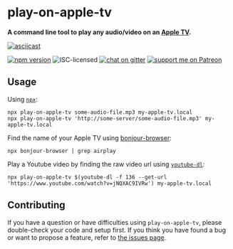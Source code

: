 # play-on-apple-tv

**A command line tool to play any audio/video on an [Apple TV](https://en.wikipedia.org/wiki/Apple_TV).**

[![asciicast](https://asciinema.org/a/158258.png)](https://asciinema.org/a/158258)

[![npm version](https://img.shields.io/npm/v/play-on-apple-tv.svg)](https://www.npmjs.com/package/play-on-apple-tv)
![ISC-licensed](https://img.shields.io/github/license/derhuerst/play-on-apple-tv.svg)
[![chat on gitter](https://badges.gitter.im/derhuerst.svg)](https://gitter.im/derhuerst)
[![support me on Patreon](https://img.shields.io/badge/support%20me-on%20patreon-fa7664.svg)](https://patreon.com/derhuerst)


## Usage

Using [`npx`](https://www.npmjs.com/package/npx):

```shell
npx play-on-apple-tv some-audio-file.mp3 my-apple-tv.local
npx play-on-apple-tv 'http://some-server/some-audio-file.mp3' my-apple-tv.local
```

Find the name of your Apple TV using [bonjour-browser](https://www.npmjs.com/package/bonjour-browser):

```shell
npx bonjour-browser | grep airplay
```

Play a Youtube video by finding the raw video url using [`youtube-dl`](https://youtube-dl.org):

```shell
npx play-on-apple-tv $(youtube-dl -f 136 --get-url 'https://www.youtube.com/watch?v=jNQXAC9IVRw') my-apple-tv.local
```


## Contributing

If you have a question or have difficulties using `play-on-apple-tv`, please double-check your code and setup first. If you think you have found a bug or want to propose a feature, refer to [the issues page](https://github.com/derhuerst/play-on-apple-tv/issues).
